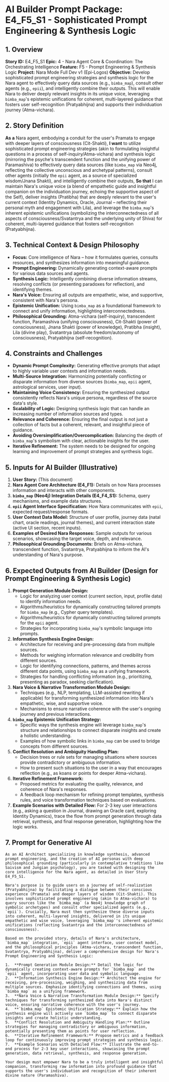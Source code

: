 # AI Builder Prompt Package: E4_F5_S1 - Sophisticated Prompt Engineering & Synthesis Logic

## 1. Overview

**Story ID:** E4_F5_S1
**Epic:** 4 - Nara Agent Core & Coordination: The Orchestrating Intelligence
**Feature:** F5 - Prompt Engineering & Synthesis Logic
**Project:** Nara Mode Full Dev v1 (Epi-Logos)
**Objective:** Develop sophisticated prompt engineering strategies and synthesis logic for the Nara agent to effectively query data sources (e.g., `bimba_map`), consult other agents (e.g., `epii`), and intelligently combine their outputs. This will enable Nara to deliver deeply relevant insights in its unique voice, leveraging `bimba_map`'s epistemic unifications for coherent, multi-layered guidance that fosters user self-recognition (Pratyabhijna) and supports their individuation journey (Atma-vichara).

## 2. Story Definition

**As a** Nara agent, embodying a conduit for the user's Pramata to engage with deeper layers of consciousness (Cit-Shakti),
**I want** to utilize sophisticated prompt engineering strategies (akin to formulating insightful questions in a process of self-inquiry/Atma-vichara) and synthesis logic (mirroring the psyche's transcendent function and the unifying power of Paramashiva) to effectively query data sources (like `bimba_map` via Neo4j, reflecting the collective unconscious and archetypal patterns), consult other agents (initially the `epii` agent, as a source of specialized wisdom/Jnana Shakti), and intelligently combine their outputs,
**So that** I can maintain Nara's unique voice (a blend of empathetic guide and insightful companion on the individuation journey, echoing the supportive aspect of the Self), deliver insights (Pratibha) that are deeply relevant to the user's current context (Identity Dynamics, Oracle, Journal – reflecting their personal myth and engagement with Lila), and leverage the `bimba_map`'s inherent epistemic unifications (symbolizing the interconnectedness of all aspects of consciousness/Svatantrya and the underlying unity of Shiva) for coherent, multi-layered guidance that fosters self-recognition (Pratyabhijna).

## 3. Technical Context & Design Philosophy

*   **Focus:** Core intelligence of Nara – how it formulates queries, consults resources, and synthesizes information into meaningful guidance.
*   **Prompt Engineering:** Dynamically generating context-aware prompts for various data sources and agents.
*   **Synthesis Logic:** Intelligently combining diverse information streams, resolving conflicts (or presenting paradoxes for reflection), and identifying themes.
*   **Nara's Voice:** Ensuring all outputs are empathetic, wise, and supportive, consistent with Nara's persona.
*   **Epistemic Unification:** Using `bimba_map` as a foundational framework to connect and unify information, highlighting interconnectedness.
*   **Philosophical Grounding:** Atma-vichara (self-inquiry), transcendent function, Paramashiva (unifying consciousness), Cit-Shakti (power of consciousness), Jnana Shakti (power of knowledge), Pratibha (insight), Lila (divine play), Svatantrya (absolute freedom/autonomy of consciousness), Pratyabhijna (self-recognition).

## 4. Constraints and Challenges

*   **Dynamic Prompt Complexity:** Generating effective prompts that adapt to highly variable user contexts and information needs.
*   **Multi-Source Integration:** Harmonizing potentially conflicting or disparate information from diverse sources (`bimba_map`, `epii` agent, astrological services, user input).
*   **Maintaining Voice Consistency:** Ensuring the synthesized output consistently reflects Nara's unique persona, regardless of the source data's style.
*   **Scalability of Logic:** Designing synthesis logic that can handle an increasing number of information sources and types.
*   **Relevance and Coherence:** Ensuring the final output is not just a collection of facts but a coherent, relevant, and insightful piece of guidance.
*   **Avoiding Oversimplification/Overcomplication:** Balancing the depth of `bimba_map`'s symbolism with clear, actionable insights for the user.
*   **Iterative Refinement:** The system needs to be designed for ongoing learning and improvement of prompt strategies and synthesis logic.

## 5. Inputs for AI Builder (Illustrative)

1.  **User Story:** (This document)
2.  **Nara Agent Core Architecture (E4_F1):** Details on how Nara processes information and interacts with other components.
3.  **`bimba_map` (Neo4j) Integration Details (E4_F4_S1):** Schema, query mechanisms, and example data structures.
4.  **`epii` Agent Interface Specification:** How Nara communicates with `epii`, expected request/response formats.
5.  **User Context Data Model:** Structure of user profile, journey data (natal chart, oracle readings, journal themes), and current interaction state (active UI section, recent inputs).
6.  **Examples of Desired Nara Responses:** Sample outputs for various scenarios, showcasing the target voice, depth, and relevance.
7.  **Philosophical Grounding Documents:** Briefs on Atma-vichara, transcendent function, Svatantrya, Pratyabhijna to inform the AI's understanding of Nara's purpose.

## 6. Expected Outputs from AI Builder (Design for Prompt Engineering & Synthesis Logic)

1.  **Prompt Generation Module Design:**
    *   Logic for analyzing user context (current section, input, profile data) to identify information needs.
    *   Algorithms/heuristics for dynamically constructing tailored prompts for `bimba_map` (e.g., Cypher query templates).
    *   Algorithms/heuristics for dynamically constructing tailored prompts for the `epii` agent.
    *   Strategies for incorporating `bimba_map`'s symbolic language into prompts.
2.  **Information Synthesis Engine Design:**
    *   Architecture for receiving and pre-processing data from multiple sources.
    *   Methods for weighing information relevance and credibility from different sources.
    *   Logic for identifying connections, patterns, and themes across different data points, using `bimba_map` as a unifying framework.
    *   Strategies for handling conflicting information (e.g., prioritizing, presenting as paradox, seeking clarification).
3.  **Nara Voice & Narrative Transformation Module Design:**
    *   Techniques (e.g., NLP, templating, LLM-assisted rewriting if applicable) for transforming synthesized information into Nara's empathetic, wise, and supportive voice.
    *   Mechanisms to ensure narrative coherence with the user's ongoing journey and previous interactions.
4.  **`bimba_map` Epistemic Unification Strategy:**
    *   Specific ways the synthesis engine will leverage `bimba_map`'s structure and relationships to connect disparate insights and create a holistic understanding.
    *   Examples of how symbolic links in `bimba_map` can be used to bridge concepts from different sources.
5.  **Conflict Resolution and Ambiguity Handling Plan:**
    *   Decision trees or rule sets for managing situations where sources provide contradictory or ambiguous information.
    *   How to present such situations to the user in a way that encourages reflection (e.g., as koans or points for deeper Atma-vichara).
6.  **Iterative Refinement Framework:**
    *   Proposed metrics for evaluating the quality, relevance, and coherence of Nara's responses.
    *   A feedback loop mechanism for refining prompt templates, synthesis rules, and voice transformation techniques based on evaluations.
7.  **Example Scenarios with Detailed Flow:** For 2-3 key user interactions (e.g., asking a question in Journal, drawing an Oracle card, exploring Identity Dynamics), trace the flow from prompt generation through data retrieval, synthesis, and final response generation, highlighting how the logic works.

## 7. Prompt for Generative AI

```
As an AI Architect specializing in knowledge synthesis, advanced prompt engineering, and the creation of AI personas with deep philosophical grounding (particularly in contemplative traditions like Saivism and Jungian psychology), you are tasked with designing the core intelligence for the Nara agent, as detailed in User Story E4_F5_S1.

Nara's purpose is to guide users on a journey of self-realization (Pratyabhijna) by facilitating a dialogue between their conscious experience (Pramata) and deeper layers of wisdom (Cit-Shakti). This involves sophisticated prompt engineering (akin to Atma-vichara) to query sources like the `bimba_map` (a Neo4j knowledge graph of symbolic archetypes) and consult other specialized agents (e.g., `epii`). Crucially, Nara must then synthesize these diverse inputs into coherent, multi-layered insights, delivered in its unique empathetic and wise voice, leveraging `bimba_map`'s inherent epistemic unifications (reflecting Svatantrya and the interconnectedness of consciousness).

Based on the provided story, details of Nara's architecture, `bimba_map` integration, `epii` agent interface, user context model, and the philosophical principles (Atma-vichara, transcendent function, Svatantrya, Pratyabhijna), deliver a comprehensive design for Nara's Prompt Engineering and Synthesis Logic:

1.  **Prompt Generation Module Design:** Detail the logic for dynamically creating context-aware prompts for `bimba_map` and the `epii` agent, incorporating user data and symbolic language.
2.  **Information Synthesis Engine Design:** Architect the engine for receiving, pre-processing, weighing, and synthesizing data from multiple sources. Emphasize identifying connections and themes, using `bimba_map` as a unifying framework.
3.  **Nara Voice & Narrative Transformation Module Design:** Specify techniques for transforming synthesized data into Nara's distinct voice, ensuring narrative coherence with the user's journey.
4.  **`bimba_map` Epistemic Unification Strategy:** Explain how the synthesis engine will actively use `bimba_map` to connect disparate insights and create holistic understanding.
5.  **Conflict Resolution and Ambiguity Handling Plan:** Outline strategies for managing contradictory or ambiguous information, potentially presenting them as points for user reflection.
6.  **Iterative Refinement Framework:** Propose metrics and a feedback loop for continuously improving prompt strategies and synthesis logic.
7.  **Example Scenarios with Detailed Flow:** Illustrate the end-to-end process for 2-3 key user interactions, showcasing the prompt generation, data retrieval, synthesis, and response generation.

Your design must empower Nara to be a truly intelligent and insightful companion, transforming raw information into profound guidance that supports the user's individuation and recognition of their inherent divine nature (Paramashiva).
```